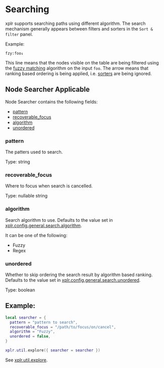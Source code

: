 # Searching

xplr supports searching paths using different algorithm. The search mechanism
generally appears between filters and sorters in the `Sort & filter` panel.

Example:

```
fzy:foo↓
```

This line means that the nodes visible on the table are being filtered using the
[fuzzy matching][1] algorithm on the input `foo`. The arrow means that ranking based
ordering is being applied, i.e. [sorters][2] are being ignored.

## Node Searcher Applicable

Node Searcher contains the following fields:

- [pattern][3]
- [recoverable_focus][4]
- [algorithm][5]
- [unordered][7]

### pattern

The patters used to search.

Type: string

### recoverable_focus

Where to focus when search is cancelled.

Type: nullable string

### algorithm

Search algorithm to use. Defaults to the value set in
[xplr.config.general.search.algorithm][8].

It can be one of the following:

- Fuzzy
- Regex

### unordered

Whether to skip ordering the search result by algorithm based ranking. Defaults
to the value set in [xplr.config.general.search.unordered][9].

Type: boolean

## Example:

```lua
local searcher = {
  pattern = "pattern to search",
  recoverable_focus = "/path/to/focus/on/cancel",
  algorithm = "Fuzzy",
  unordered = false,
}

xplr.util.explore({ searcher = searcher })
```

See [xplr.util.explore][6].

[1]: https://en.wikipedia.org/wiki/Approximate_string_matching
[2]: sorting.md
[3]: #pattern
[4]: #recoverable_focus
[5]: #algorithm
[6]: xplr.util.md#xplrutilexplore
[7]: #unordered
[8]: general-config.md#xplrconfiggeneralsearchalgorithm
[9]: general-config.md#xplrconfiggeneralsearchunordered
